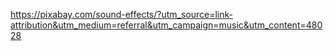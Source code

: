 https://pixabay.com/sound-effects/?utm_source=link-attribution&utm_medium=referral&utm_campaign=music&utm_content=48028